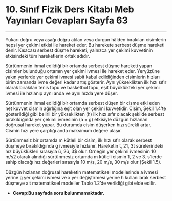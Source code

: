 # 10. Sınıf Fizik Ders Kitabı Meb Yayınları Cevapları Sayfa 63

---

Yukarı doğru veya aşağı doğru atılan veya durgun hâlden bırakılan cisimlerin hepsi yer çekimi etkisi ile hareket eder. Bu harekete serbest düşme hareketi denir. Kısacası serbest düşme hareketi, yalnızca yer çekimi kuvvetinin etkisindeki tüm hareketlerin ortak adıdır.

 Sürtünmenin ihmal edildiği bir ortamda serbest düşme hareketi yapan cisimler bulunduğu ortamın yer çekimi ivmesi ile hareket eder. Yeryüzüne yakın yerlerde yer çekimi ivmesi sabit kabul edildiğinden cisimlerin hızları birim zamanda ivme değeri kadar artış gösterir. Aynı yükseklikten ilk hızı sıfır olarak bırakılan tenis topu ve basketbol topu, eşit büyüklükteki yer çekimi ivmesi ile hızlanıp aynı anda ve aynı hızda yere düşer.

Sürtünmenin ihmal edildiği bir ortamda serbest düşen bir cisme etki eden net kuvvet cismin ağırlığına eşit olan yer çekimi kuvvetidir. Cisim, Şekil 1.4’te gösterildiği gibi belirli bir yükseklikten (h) ilk hızı sıfır olacak şekilde serbest bırakıldığında yer çekimi ivmesinin (a = g) etkisiyle düzgün hızlanan doğrusal hareket yapar. Bu durumda cisim düşerken hızı sürekli artar. Cismin hızı yere çarptığı anda maksimum değere ulaşır.

Sürtünmesiz bir ortamda m kütleli bir cisim, ilk hızı sıfır olarak serbest düşmeye bırakıldığında g ivmesiyle hızlanır. Hareketin t, 21, 3t sürelerindeki hız büyüklükleri sırasıyla û, 2û, 3$ olur. Örneğin yer çekimi ivmesinin 10 m/s2 olarak alındığı sürtünmesiz ortamda m kütleli cismin 1, 2 ve 3. s’lerde sahip olacağı hız değerleri sırasıyla 10 m/s, 20 m/s, 30 m/s olur (Şekil 1.5).

Düzgün hızlanan doğrusal hareketin matematiksel modellerinde a ivmesi yerine g yer çekimi ivmesi ve x yer değiştirmesi yerine h kullanılarak serbest düşmeye ait matematiksel modeller Tablo 1.2’de verildiği gibi elde edilir.

-   **Cevap**:**Bu sayfada soru bulunmamaktadır.**